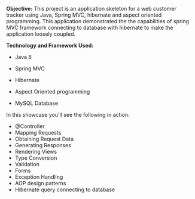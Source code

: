 **Objective:**
           This project is an application skeleton for a  web customer tracker using Java, Spring MVC, hibernate and aspect oriented programming. This application demonstrated the the capabilities of spring MVC framework connecting to database with hibernate to make the application loosely coupled.

**Technology and Framework Used:**
          

- Java 8

- Spring MVC

- Hibernate

- Aspect Oriented programming

- MySQL Database


In this showcase you'll see the following in action:

- @Controller
- Mapping Requests
- Obtaining Request Data
- Generating Responses
- Rendering Views
- Type Conversion
- Validation
- Forms
- Exception Handling
- AOP design patterns
- Hibernate query connecting to database

         
